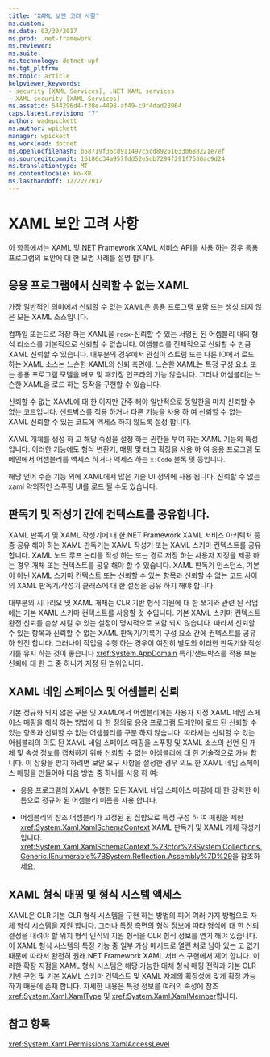```yaml
---
title: "XAML 보안 고려 사항"
ms.custom: 
ms.date: 03/30/2017
ms.prod: .net-framework
ms.reviewer: 
ms.suite: 
ms.technology: dotnet-wpf
ms.tgt_pltfrm: 
ms.topic: article
helpviewer_keywords:
- security [XAML Services], .NET XAML services
- XAML security [XAML Services]
ms.assetid: 544296d4-f38e-4498-af49-c9f4dad28964
caps.latest.revision: "7"
author: wadepickett
ms.author: wpickett
manager: wpickett
ms.workload: dotnet
ms.openlocfilehash: b58719f36cd911497c5cd892610330688221e7ef
ms.sourcegitcommit: 16186c34a957fdd52e5db7294f291f7530ac9d24
ms.translationtype: MT
ms.contentlocale: ko-KR
ms.lasthandoff: 12/22/2017
---
```

# <a name="xaml-security-considerations"></a>XAML 보안 고려 사항
이 항목에서는 XAML 및.NET Framework XAML 서비스 API를 사용 하는 경우 응용 프로그램의 보안에 대 한 모범 사례를 설명 합니다.  
  
## <a name="untrusted-xaml-in-applications"></a>응용 프로그램에서 신뢰할 수 없는 XAML  
 가장 일반적인 의미에서 신뢰할 수 없는 XAML은 응용 프로그램 포함 또는 생성 되지 않은 모든 XAML 소스입니다.  
  
 컴파일 또는으로 저장 하는 XAML을 `resx`-신뢰할 수 있는 서명된 된 어셈블리 내의 형식 리소스를 기본적으로 신뢰할 수 없습니다. 어셈블리를 전체적으로 신뢰할 수 만큼 XAML 신뢰할 수 있습니다. 대부분의 경우에서 관심이 스트림 또는 다른 IO에서 로드 하는 XAML 소스는 느슨한 XAML의 신뢰 측면에. 느슨한 XAML는 특정 구성 요소 또는 응용 프로그램 모델을 배포 및 패키징 인프라의 기능 않습니다. 그러나 어셈블리는 느슨한 XAML을 로드 하는 동작을 구현할 수 있습니다.  
  
 신뢰할 수 없는 XAML에 대 한 이지만 간주 해야 일반적으로 동일한을 마치 신뢰할 수 없는 코드입니다. 샌드박스를 적용 하거나 다른 기능을 사용 하 여 신뢰할 수 없는 XAML 신뢰할 수 있는 코드에 액세스 하지 않도록 설정 합니다.  
  
 XAML 개체를 생성 하 고 해당 속성을 설정 하는 권한을 부여 하는 XAML 기능의 특성입니다. 이러한 기능에도 형식 변환기, 매핑 및 태그 확장을 사용 하 여 응용 프로그램 도메인에서 어셈블리를 액세스 하거나 액세스 하는 `x:Code` 블록 및 등입니다.  
  
 해당 언어 수준 기능 외에 XAML에서 많은 기술 UI 정의에 사용 됩니다. 신뢰할 수 없는 xaml 악의적인 스푸핑 UI를 로드 될 수도 있습니다.  
  
## <a name="sharing-context-between-readers-and-writers"></a>판독기 및 작성기 간에 컨텍스트를 공유합니다.  
 XAML 판독기 및 XAML 작성기에 대 한.NET Framework XAML 서비스 아키텍처 종종 공유 해야 하는 XAML 판독기는 XAML 작성기 또는 XAML 스키마 컨텍스트를 공유 합니다. XAML 노드 루프 논리를 작성 하는 또는 경로 저장 하는 사용자 지정을 제공 하는 경우 개체 또는 컨텍스트를 공유 해야 할 수 있습니다. XAML 판독기 인스턴스, 기본이 아닌 XAML 스키마 컨텍스트 또는 신뢰할 수 있는 항목과 신뢰할 수 없는 코드 사이의 XAML 판독기/작성기 클래스에 대 한 설정을 공유 하지 해야 합니다.  
  
 대부분의 시나리오 및 XAML 개체는 CLR 기반 형식 지원에 대 한 쓰기와 관련 된 작업에는 기본 XAML 스키마 컨텍스트를 사용할 것 수입니다. 기본 XAML 스키마 컨텍스트 완전 신뢰를 손상 시킬 수 있는 설정이 명시적으로 포함 되지 않습니다. 따라서 신뢰할 수 있는 항목과 신뢰할 수 없는 XAML 판독기/기록기 구성 요소 간에 컨텍스트를 공유 하 안전 합니다. 그러나이 작업을 수행 하는 경우이 여전히 별도의 이러한 판독기와 작성기를 유지 하는 것이 좋습니다 <xref:System.AppDomain> 특히/샌드박스를 적용 부분 신뢰에 대 한 그 중 하나가 지정 된 범위입니다.  
  
## <a name="xaml-namespaces-and-assembly-trust"></a>XAML 네임 스페이스 및 어셈블리 신뢰  
 기본 정규화 되지 않은 구문 및 XAML에서 어셈블리에는 사용자 지정 XAML 네임 스페이스 매핑을 해석 하는 방법에 대 한 정의로 응용 프로그램 도메인에 로드 된 신뢰할 수 있는 항목과 신뢰할 수 없는 어셈블리를 구분 하지 않습니다. 따라서는 신뢰할 수 있는 어셈블리의 의도 된 XAML 네임 스페이스 매핑을 스푸핑 및 XAML 소스의 선언 된 개체 및 속성 정보를 캡처하기 위해 신뢰할 수 없는 어셈블리에 대 한 기술적으로 가능 합니다. 이 상황을 방지 하려면 보안 요구 사항을 설정한 경우 의도 한 XAML 네임 스페이스 매핑을 만들어야 다음 방법 중 하나를 사용 하 여:  
  
-   응용 프로그램의 XAML 수행한 모든 XAML 네임 스페이스 매핑에 대 한 강력한 이름으로 정규화 된 어셈블리 이름을 사용 합니다.  
  
-   어셈블리의 참조 어셈블리가 고정된 된 집합으로 특정 구성 하 여 매핑을 제한 <xref:System.Xaml.XamlSchemaContext> XAML 판독기 및 XAML 개체 작성기입니다. <xref:System.Xaml.XamlSchemaContext.%23ctor%28System.Collections.Generic.IEnumerable%7BSystem.Reflection.Assembly%7D%29>을 참조하세요.  
  
## <a name="xaml-type-mapping-and-type-system-access"></a>XAML 형식 매핑 및 형식 시스템 액세스  
 XAML은 CLR 기본 CLR 형식 시스템을 구현 하는 방법의 피어 여러 가지 방법으로 자체 형식 시스템을 지원 합니다. 그러나 특정 측면의 형식 정보에 따라 형식에 대 한 신뢰 결정을 내려야 할 위치 형식 인식의 지원 형식을 CLR 형식 정보를 연기 해야 있습니다. 이 XAML 형식 시스템의 특정 기능 중 일부 가상 메서드로 열린 채로 남아 있는 고 없기 때문에 따라서 완전히 원래.NET Framework XAML 서비스 구현에서 제어 합니다. 이러한 확장 지점을 XAML 형식 시스템은 해당 가능한 대체 형식 매핑 전략과 기본 CLR 기반 구현 및 기본 XAML 스키마 컨텍스트 및 XAML 자체의 확장성에 맞게 확장 가능 하기 때문에 존재 합니다. 자세한 내용은 특정 정보를 여러의 속성에 참조 <xref:System.Xaml.XamlType> 및 <xref:System.Xaml.XamlMember>합니다.  
  
## <a name="see-also"></a>참고 항목  
 <xref:System.Xaml.Permissions.XamlAccessLevel>
